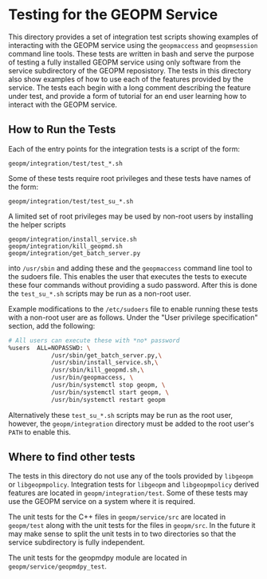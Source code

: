 Testing for the GEOPM Service
=============================

This directory provides a set of integration test scripts showing
examples of interacting with the GEOPM service using the `geopmaccess`
and `geopmsession` command line tools.  These tests are written in
bash and serve the purpose of testing a fully installed GEOPM service
using only software from the service subdirectory of the GEOPM
reposistory.  The tests in this directory also show examples of how to
use each of the features provided by the service.  The tests each
begin with a long comment describing the feature under test, and
provide a form of tutorial for an end user learning how to interact
with the GEOPM service.

How to Run the Tests
--------------------

Each of the entry points for the integration tests is a script of the
form:

    geopm/integration/test/test_*.sh

Some of these tests require root privileges and these tests have names
of the form:

    geopm/integration/test/test_su_*.sh

A limited set of root privileges may be used by non-root users by
installing the helper scripts

    geopm/integration/install_service.sh
    geopm/integration/kill_geopmd.sh
    geopm/integration/get_batch_server.py

into `/usr/sbin` and adding these and the `geopmaccess` command line
tool to the sudoers file.  This enables the user that executes the
tests to execute these four commands without providing a sudo password.
After this is done the `test_su_*.sh` scripts may be run as a non-root
user.

Example modifications to the `/etc/sudoers` file to enable running
these tests with a non-root user are as follows.  Under the "User
privilege specification" section, add the following:

```bash
# All users can execute these with *no* password
%users  ALL=NOPASSWD: \
            /usr/sbin/get_batch_server.py,\
            /usr/sbin/install_service.sh,\
            /usr/sbin/kill_geopmd.sh,\
            /usr/bin/geopmaccess, \
            /usr/bin/systemctl stop geopm, \
            /usr/bin/systemctl start geopm, \
            /usr/bin/systemctl restart geopm
```

Alternatively these `test_su_*.sh` scripts may be run as the root
user, however, the `geopm/integration` directory must be added to the
root user's `PATH` to enable this.


Where to find other tests
-------------------------

The tests in this directory do not use any of the tools provided by
`libgeopm` or `libgeopmpolicy`.  Integration tests for `libgeopm` and
`libgeopmpolicy` derived features are located in
`geopm/integration/test`.  Some of these tests may use the GEOPM
service on a system where it is required.

The unit tests for the C++ files in `geopm/service/src` are located in
`geopm/test` along with the unit tests for the files in `geopm/src`.
In the future it may make sense to split the unit tests in to two
directories so that the service subdirectory is fully independent.

The unit tests for the geopmdpy module are located in
`geopm/service/geopmdpy_test`.
